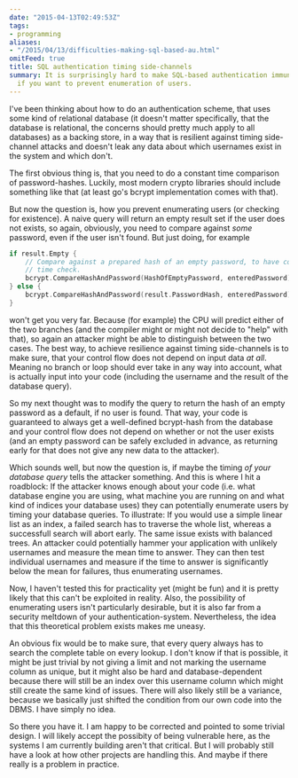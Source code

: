 ```yaml
---
date: "2015-04-13T02:49:53Z"
tags:
- programming
aliases:
- "/2015/04/13/difficulties-making-sql-based-au.html"
omitFeed: true
title: SQL authentication timing side-channels
summary: It is surprisingly hard to make SQL-based authentication immune to timing side-channels,
  if you want to prevent enumeration of users.
---
```

I've been thinking about how to do an authentication scheme, that uses some
kind of relational database (it doesn't matter specifically, that the database
is relational, the concerns should pretty much apply to all databases) as a
backing store, in a way that is resilient against timing side-channel attacks
and doesn't leak any data about which usernames exist in the system and which
don't.

The first obvious thing is, that you need to do a constant time comparison of
password-hashes. Luckily, most modern crypto libraries should include something
like that (at least go's bcrypt implementation comes with that).

But now the question is, how you prevent enumerating users (or checking for
existence). A naive query will return an empty result set if the user does not
exists, so again, obviously, you need to compare against *some* password, even
if the user isn't found. But just doing, for example

```go
if result.Empty {
	// Compare against a prepared hash of an empty password, to have constant
	// time check.
	bcrypt.CompareHashAndPassword(HashOfEmptyPassword, enteredPassword)
} else {
	bcrypt.CompareHashAndPassword(result.PasswordHash, enteredPassword)
}
```

won't get you very far. Because (for example) the CPU will predict either of
the two branches (and the compiler might or might not decide to "help" with
that), so again an attacker might be able to distinguish between the two cases.
The best way, to achieve resilience against timing side-channels is to make
sure, that your control flow does not depend on input data *at all*. Meaning no
branch or loop should ever take in any way into account, what is actually input
into your code (including the username and the result of the database query).

So my next thought was to modify the query to return the hash of an empty
password as a default, if no user is found. That way, your code is guaranteed
to always get a well-defined bcrypt-hash from the database and your control
flow does not depend on whether or not the user exists (and an empty password
can be safely excluded in advance, as returning early for that does not give
any new data to the attacker).

Which sounds well, but now the question is, if maybe the timing *of your
database query* tells the attacker something. And this is where I hit a
roadblock: If the attacker knows enough about your code (i.e. what database
engine you are using, what machine you are running on and what kind of indices
your database uses) they can potentially enumerate users by timing your
database queries. To illustrate: If you would use a simple linear list as an
index, a failed search has to traverse the whole list, whereas a successfull
search will abort early. The same issue exists with balanced trees. An attacker
could potentially hammer your application with unlikely usernames and measure
the mean time to answer. They can then test individual usernames and measure if
the time to answer is significantly below the mean for failures, thus
enumerating usernames.

Now, I haven't tested this for practicality yet (might be fun) and it is pretty
likely that this can't be exploited in reality. Also, the possibility of
enumerating users isn't particularly desirable, but it is also far from a
security meltdown of your authentication-system. Nevertheless, the idea that
this theoretical problem exists makes me uneasy.

An obvious fix would be to make sure, that every query always has to search
the complete table on every lookup. I don't know if that is possible, it might
be just trivial by not giving a limit and not marking the username column as
unique, but it might also be hard and database-dependent because there will
still be an index over this username column which might still create the same
kind of issues. There will also likely still be a variance, because we
basically just shifted the condition from our own code into the DBMS. I have
simply no idea.

So there you have it. I am happy to be corrected and pointed to some trivial
design. I will likely accept the possibity of being vulnerable here, as the
systems I am currently building aren't that critical. But I will probably still
have a look at how other projects are handling this. And maybe if there really
is a problem in practice.
